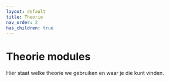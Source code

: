 ```yaml
---
layout: default
title: Theorie
nav_order: 2
has_children: true
---
```


# Theorie modules

Hier staat welke theorie we gebruiken en waar je die kunt vinden.

